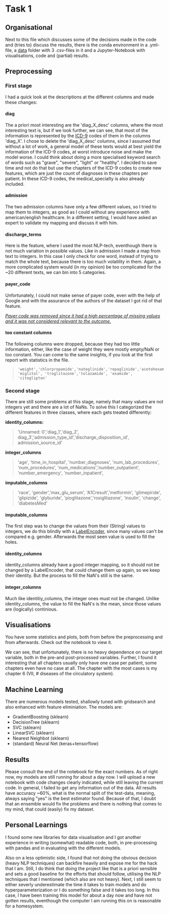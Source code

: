 # Task 1
## Organisational
Next to this file which discusses some of the decisions made in the code and (tries to) discuss the results, there is the conda environment in a .yml-file, a [data](https://archive.ics.uci.edu/ml/datasets/diabetes+130-us+hospitals+for+years+1999-2008) folder with 3 .csv-files in it and a Jupyter-Notebook with visualisations, code and (partial) results.

## Preprocessing
### First stage
I had a quick look at the descriptions at the different columns and made these changes:

#### diag
The a priori most interesting are the 'diag_X_desc' columns, where the most interesting text is, but if we look further, we can see, that most of the information is represented by the [ICD-9](https://en.wikipedia.org/wiki/List_of_ICD-9_codes) codes of them in the columns 'diag_X'. I chose to delete the 'diag_X_desc' columns, since I assumed that without a lot of work, a general model of these texts would at best yield the information of the ICD-9 codes, at worst introduce noise and make the model worse. I could think about doing a more specialised keyword search of words such as "grave", "severe", "light" or "healthy". 
I decided to save time and not do that but use the chapters of the ICD-9 codes to create new features, which are just the count of diagnoses in these chapters per patient. In these ICD-9 codes, the medical_specialty is also already included.

#### admission
The two admission columns have only a few different values, so I tried to map them to integers, as good as I could without any experience with american/english healthcare. In a different setting, I would have asked an expert to validate my mapping and discuss it with him.

#### discharge_terms
Here is the feature, where I used the most NLP-tech, eventhough there is not much variation in possible values. Like in admission I made a map from text to integers. In this case I only check for one word, instead of trying to match the whole text, because there is too much volatility in them. Again, a more complicated system would (in my opinion) be too complicated for the ~20 different texts, we can bin into 5 categories.  

#### payer_code
Unfortunately, I could not make sense of payer code, even with the help of Google and with the assurance of the authors of the dataset I got rid of that feature.

[*Payer code was removed since it had a high percentage of missing values and it was not considered relevant to the outcome.*](https://www.hindawi.com/journals/bmri/2014/781670/)

#### too constant columns
 The following columns were dropped, because they had too little information, either, like the case of weight they were mostly empty/NaN or too constant. You can come to the same insights, if you look at the first report with statistics in the file.

>     'weight','chlorpropamide','nateglinide','repaglinide','acetohexamide','tolbutamide','glyburide.metformin','glipizide.metformin','glimepiride.pioglitazone','metformin.rosiglitazone','metformin.pioglitazone','acarbose',> 'miglitol', 'troglitazone','tolazamide', 'examide', 'citoglipton'

### Second stage
There are still some problems at this stage, namely that many values are not integers yet and there are a lot of NaNs.
To solve this I categorized the different features in three classes, where each gets treated differently:

**identity_columns:**

> 'Unnamed: 0','diag_1','diag_2', diag_3','admission_type_id','discharge_disposition_id', admission_source_id'

**integer_columns**

> 'age', 'time_in_hospital', 'number_diagnoses', 'num_lab_procedures', 'num_procedures', 'num_medications','number_outpatient', 'number_emergency', 'number_inpatient',

**imputable_columns**

> 'race', 'gender','max_glu_serum', 'A1Cresult','metformin', 'glimepiride', 'glipizide', 'glyburide', 'pioglitazone','rosiglitazone', 'insulin', 'change', 'diabetesMed'

  #### imputable_columns
 The first step was to change the values from their (String) values to integers, we do this blindly with a [LabelEncoder](https://scikit-learn.org/stable/modules/generated/sklearn.preprocessing.LabelEncoder.html#sklearn.preprocessing.LabelEncoder), since many values can't be compared e.g. gender.
 Afterwards the most seen value is used to fill the holes.
  #### identity_columns
  identity_columns already have a good integer mapping, so it should not be changed by a LabelEncoder, that could change them up again, so we keep their identity.
  But the process to fill the NaN's still is the same.
 #### integer_columns
 Much like identitiy_columns, the integer ones must not be changed.
 Unlike identity_columns, the value to fill the NaN's is the mean, since those values are (logically) continious.

## Visualisations
You have some statistics and plots, both from before the preprocessing and from afterwards. Check out the notebook to view it.

We can see, that unfortunately, there is no heavy dependence on our target variable, both in the pre-and post-processed variables.
Further, I found it interesting that all chapters usually only have one case per patient, some chapters even have no case at all. The chapter with the most cases is my chapter 6 (VII, # diseases of the circulatory system). 

## Machine Learning
There are numerous models tested, shallowly tuned with gridsearch and also enhanced with feature eliminiation.
The models are:

 - GradientBoosting (sklearn) 
 - DecisionTree (sklearn)
 - SVC (sklearn)
 - LinearSVC (sklearn)
 - Nearest Neighbot (sklearn)
 - (standard) Neural Net (keras+tensorflow)

## Results
Please consult the end of the notebook for the exact numbers. As of right now, my models are still running for about a day now. I will upload a new notebook with code changes clearly indicated, while still leaving the current code. 
In general, I failed to get any information out of the data. All results have accuracy ~60%, what is the normal split of the test-data, meaning, always saying "yes" is the best estimator found. Because of that, I doubt that an ensemble would fix the problems and there is nothing that comes to my mind, that could (easily) fix my dataset.

## Personal Learnings
I found some new libraries for data visualisation and I got another experience in writing (somewhat) readable code, both, in pre-processing with pandas and in evaluating with the different models.

Also on a less optimistic side, I found that not doing the obvious decision (heavy NLP techniques) can backfire heavily and expose me for the hack that I am.
Still, I do think that doing the project like that is a priori sensible and sets a good baseline for the efforts that should follow, utilising the NLP techniques that I mentioned (which also are not heavy).
Next, I still seem to either severly underestimate the time it takes to train models and do hyperparameterization or I do something false and it takes too long. In this case, I have been training this model for about a day now and have not gotten results, eventhough the computer I am running this on is reasonable for a homesystem.
